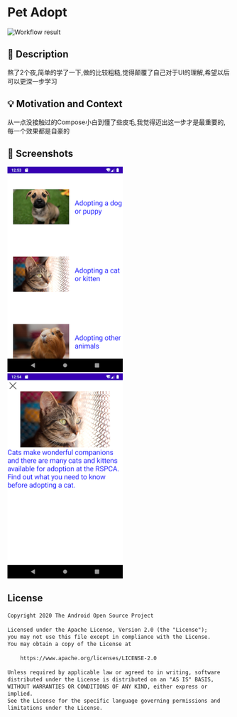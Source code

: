 # Pet Adopt

<!--- Replace <OWNER> with your Github Username and <REPOSITORY> with the name of your repository. -->
<!--- You can find both of these in the url bar when you open your repository in github. -->
![Workflow result](https://github.com/yuchange/AndroidDevChallenge_Compose/workflows/Check/badge.svg)


## :scroll: Description
<!--- Describe your app in one or two sentences -->
熬了2个夜,简单的学了一下,做的比较粗糙,觉得颠覆了自己对于UI的理解,希望以后可以更深一步学习

## :bulb: Motivation and Context
<!--- Optionally point readers to interesting parts of your submission. -->
<!--- What are you especially proud of? -->
从一点没接触过的Compose小白到懂了些皮毛,我觉得迈出这一步才是最重要的,每一个效果都是自豪的


## :camera_flash: Screenshots
<!-- You can add more screenshots here if you like -->
<img src="/results/screenshot_1.png" width="260">&emsp;<img src="/results/screenshot_2.png" width="260">

## License
```
Copyright 2020 The Android Open Source Project

Licensed under the Apache License, Version 2.0 (the "License");
you may not use this file except in compliance with the License.
You may obtain a copy of the License at

    https://www.apache.org/licenses/LICENSE-2.0

Unless required by applicable law or agreed to in writing, software
distributed under the License is distributed on an "AS IS" BASIS,
WITHOUT WARRANTIES OR CONDITIONS OF ANY KIND, either express or implied.
See the License for the specific language governing permissions and
limitations under the License.
```
